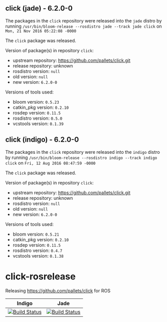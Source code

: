 ## click (jade) - 6.2.0-0

The packages in the `click` repository were released into the `jade` distro by running `/usr/bin/bloom-release --rosdistro jade --track jade click` on `Mon, 21 Nov 2016 05:22:08 -0000`

The `click` package was released.

Version of package(s) in repository `click`:

- upstream repository: https://github.com/pallets/click.git
- release repository: unknown
- rosdistro version: `null`
- old version: `null`
- new version: `6.2.0-0`

Versions of tools used:

- bloom version: `0.5.23`
- catkin_pkg version: `0.2.10`
- rosdep version: `0.11.5`
- rosdistro version: `0.5.0`
- vcstools version: `0.1.39`


## click (indigo) - 6.2.0-0

The packages in the `click` repository were released into the `indigo` distro by running `/usr/bin/bloom-release --rosdistro indigo --track indigo click` on `Fri, 12 Aug 2016 08:47:59 -0000`

The `click` package was released.

Version of package(s) in repository `click`:

- upstream repository: https://github.com/pallets/click.git
- release repository: unknown
- rosdistro version: `null`
- old version: `null`
- new version: `6.2.0-0`

Versions of tools used:

- bloom version: `0.5.21`
- catkin_pkg version: `0.2.10`
- rosdep version: `0.11.5`
- rosdistro version: `0.4.7`
- vcstools version: `0.1.38`


# click-rosrelease
Releasing https://github.com/pallets/click for ROS

| Indigo | Jade |
|:------:|:----:|
| [![Build Status](https://travis-ci.org/asmodehn/click-rosrelease.svg?branch=release%2Findigo%2Fclick)](https://travis-ci.org/asmodehn/click-rosrelease) | [![Build Status](https://travis-ci.org/asmodehn/click-rosrelease.svg?branch=release%2Fjade%2Fclick)](https://travis-ci.org/asmodehn/click-rosrelease) |


